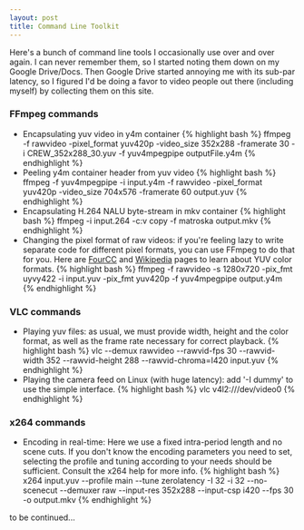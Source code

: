 ```yaml
---
layout: post
title: Command Line Toolkit 
---
```

Here's a bunch of command line tools I occasionally use over and over again. I can never remember them, so I started noting them down on my Google Drive/Docs. Then Google Drive started annoying me with its sub-par latency, so I figured I'd be doing a favor to video people out there (including myself) by collecting them on this site.

### FFmpeg commands

* Encapsulating yuv video in y4m container 
{% highlight bash %}
ffmpeg -f rawvideo -pixel_format yuv420p -video_size 352x288 -framerate 30 -i CREW_352x288_30.yuv -f yuv4mpegpipe outputFile.y4m
{% endhighlight %}
* Peeling y4m container header from yuv video
{% highlight bash %}
ffmpeg -f yuv4mpegpipe -i input.y4m -f rawvideo -pixel_format yuv420p -video_size 704x576 -framerate 60 output.yuv
{% endhighlight %}
* Encapsulating H.264 NALU byte-stream in mkv container
{% highlight bash %}
ffmpeg -i input.264 -c:v copy -f matroska output.mkv
{% endhighlight %}
* Changing the pixel format of raw videos: if you're feeling lazy to write separate code for different pixel formats, you can use FFmpeg to do that for you. 
Here are [FourCC](https://www.fourcc.org/yuv.php) and [Wikipedia](https://en.wikipedia.org/wiki/YUV) pages to learn about YUV color formats.
{% highlight bash %}
ffmpeg -f rawvideo -s 1280x720 -pix_fmt uyvy422 -i input.yuv -pix_fmt yuv420p -f yuv4mpegpipe output.y4m
{% endhighlight %}
 
### VLC commands

* Playing yuv files: as usual, we must provide width, height and the color format, as well as the frame rate necessary for correct playback. 
{% highlight bash %}
vlc --demux rawvideo --rawvid-fps 30 --rawvid-width 352 --rawvid-height 288 --rawvid-chroma=I420 input.yuv
{% endhighlight %}
* Playing the camera feed on Linux (with huge latency): add '-I dummy' to use the simple interface.
{% highlight bash %}
vlc v4l2:///dev/video0
{% endhighlight %}

### x264 commands
* Encoding in real-time: Here we use a fixed intra-period length and no scene cuts. If you don't know the encoding parameters you need to set, selecting the profile and tuning according to your needs should be sufficient. Consult the x264 help for more info.
{% highlight bash %}
x264 input.yuv --profile main --tune zerolatency -I 32 -i 32 --no-scenecut --demuxer raw --input-res 352x288 --input-csp i420 --fps 30 -o output.mkv
{% endhighlight %}

to be continued...
